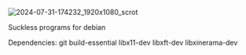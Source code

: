 ![2024-07-31-174232_1920x1080_scrot](https://github.com/user-attachments/assets/697f047f-a72e-483f-82dd-399f149652c9)

Suckless programs for debian

Dependencies:
git build-essential libx11-dev libxft-dev libxinerama-dev
